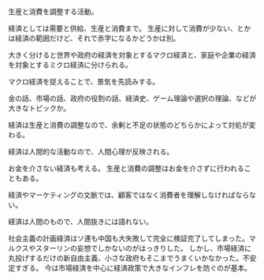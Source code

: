 生産と消費を調整する活動。

経済としては需要と供給、生産と消費まで。
生産に対して消費が少ない、とかは経済の範囲だけど、それで赤字になるかどうかは別。

大きく分けると世界や政府の経済を対象とするマクロ経済と、家庭や企業の経済を対象とするミクロ経済に分けられる。

マクロ経済を捉えることで、景気を先読みする。

金の話、市場の話、政府の役割の話、経済史、ゲーム理論や選択の理論、などが大きなトピックか。

経済は生産と消費の調整なので、余剰と不足の状態のどちらかによって対処が変わる。

経済は人間的な活動なので、人間心理が反映される。

お金を介さない経済も考える。
生産と消費の調整はお金を介さずに行われることもある。

経済やマーケティングの文脈では、顧客ではなく消費者を理解しなければならない。

経済は人間のもので、人間抜きには語れない。

社会主義の計画経済はソ連も中国も大失敗して完全に検証完了してしまった。マルクスやスターリンの妄想でしかないのがはっきりした。
しかし、市場経済に丸投げするだけの新自由主義、小さな政府もそこまでうまくいかなかった。不安定すぎる。
今は市場経済を中心に経済政策で大きなインフレを防ぐのが基本。
